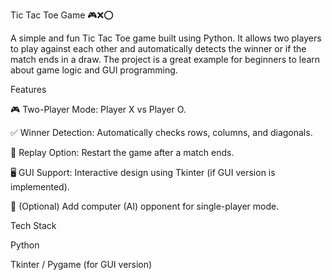 Tic Tac Toe Game 🎮❌⭕

A simple and fun Tic Tac Toe game built using Python. It allows two players to play against each other and automatically detects the winner or if the match ends in a draw. The project is a great example for beginners to learn about game logic and GUI programming.

Features

🎮 Two-Player Mode: Player X vs Player O.

✅ Winner Detection: Automatically checks rows, columns, and diagonals.

🔁 Replay Option: Restart the game after a match ends.

🖥️ GUI Support: Interactive design using Tkinter (if GUI version is implemented).

🤖 (Optional) Add computer (AI) opponent for single-player mode.

Tech Stack

Python

Tkinter / Pygame (for GUI version)
